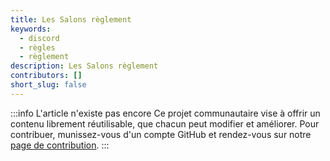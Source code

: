 ```yaml
---
title: Les Salons règlement
keywords:
  - discord
  - règles
  - règlement
description: Les Salons règlement
contributors: []
short_slug: false
---
```


:::info L'article n'existe pas encore
Ce projet communautaire vise à offrir un contenu librement réutilisable, que chacun peut modifier et améliorer.
Pour contribuer, munissez-vous d'un compte GitHub et rendez-vous sur notre [page de contribution](https://discord.fr/wiki/contribuer).
:::
